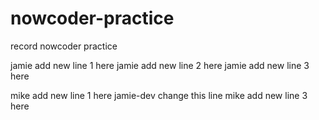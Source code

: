 # nowcoder-practice
record nowcoder practice

jamie add new line 1 here
jamie add new line 2 here
jamie add new line 3 here

mike add new line 1 here
jamie-dev change this line
mike add new line 3 here